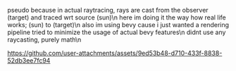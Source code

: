 pseudo because in actual raytracing, rays are cast from the observer (target) and traced wrt source (sun)\n
here im doing it the way how real life works; (sun) to (target)\n
also im using bevy cause i just wanted a rendering pipeline tried to minimize the usage of actual bevy features\n
didnt use any raycasting, purely math\n

https://github.com/user-attachments/assets/9ed53b48-d710-433f-8838-52db3ee7fc94